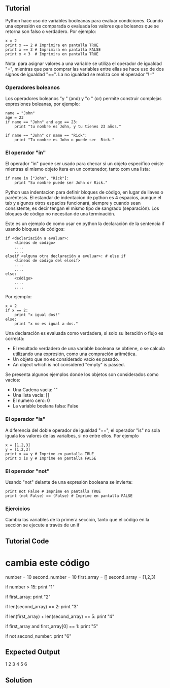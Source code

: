 Tutorial
--------

Python hace uso de variables booleanas para evaluar condiciones. 
Cuando una expresión es comparada o evaluada los valores que boleanos que se retorna son falso o verdadero. Por ejemplo:

    x = 2
    print x == 2 # Imprimira en pantalla TRUE
    print x == 3 # Imprimira en pantalla FALSE
    print x < 3  # Imprimira en pantalla TRUE

Nota: para asignar valores a una variable se utiliza el operador de igualdad "=", mientras que para comprar las variables entre ellas se hace uso de dos signos de igualdad "==". La no igualdad se realiza con el operador "!="

### Operadores boleanos
Los operadores boleanos "y " (and) y "o " (or) permite construir complejas expresiones boleanas, por ejemplo:

    name = "John"
    age = 23
    if name == "John" and age == 23:
        print "tu nombre es John, y tu tienes 23 años."

    if name == "John" or name == "Rick":
        print "Tu nombre es John o puede ser  Rick."

### El operador "in"

El operador "in" puede ser usado para checar si un objeto especifico existe mientras el mismo objeto itera en un contenedor, tanto com una lista:

    if name in ["John", "Rick"]:
        print "Su nombre puede ser John or Rick."

Python usa indentacion para definir bloques de código, en lugar de llaves o paréntesis. El estandar de indentacion de python es 4 espacios,  aunque el tab y algunos otros espacios funcionará, siempre y cuando sean consistente, es decir tengan el mismo tipo de sangrado (separación). Los bloques de código no necesitan de una terminación.

Este es un ejemplo de como usar en python la declaración de la sentencia if usando bloques de códigos:

    if <declariación a evaluar>:
        <líneas de código>
        ....
        ....
    elseif <alguna otra declaración a evuluar>: # else if
        <líneas de código del elseif>
        ....
        ....
    else:
        <código>
        ....
        ....

Por ejemplo:

    x = 2
    if x == 2:
        print "x igual dos!"
    else:
        print "x no es igual a dos."

Una declaración es evaluada como verdadera, si solo su iteración o flujo es correcta:
- El resultado verdadero de una variable booleana se obtiene, o se calcula utilizando una expresión, como una compración aritmética.
- Un objeto que no es considerado vacío es pasado.
- An object which is not considered "empty" is passed.

Se presenta algunos ejemplos donde los objetos son considerados como vacíos:

- Una Cadena vacia: ""
- Una lista vacia: []
- El numero cero: 0
- La variable boelana falsa: False

### El operador "is"

A diferencia del doble operador de igualdad "==", el operador "is" no sola iguala los valores de las varialbes, si no entre ellos. Por ejemplo

    x = [1,2,3]
    y = [1,2,3]
    print x == y # Imprime en pantalla TRUE
    print x is y # Imprime en pantalla FALSE

### El operador "not"

Usando "not" delante de una expresión booleana se invierte:

    print not False # Imprime en pantalla TRUE
    print (not False) == (False) # Imprime en pantalla FALSE

### Ejercicios

Cambia las variables de la primera sección, tanto que el código en la sección se ejecute a través de un if

Tutorial Code
-------------

# cambia este código
number = 10
second_number = 10
first_array = []
second_array = [1,2,3]

if number > 15:
    print "1"

if first_array:
    print "2"

if len(second_array) == 2:
    print "3"

if len(first_array) + len(second_array) == 5:
    print "4"

if first_array and first_array[0] == 1:
    print "5"

if not second_number:
    print "6"

Expected Output
---------------

1
2
3
4
5
6

Solution
--------